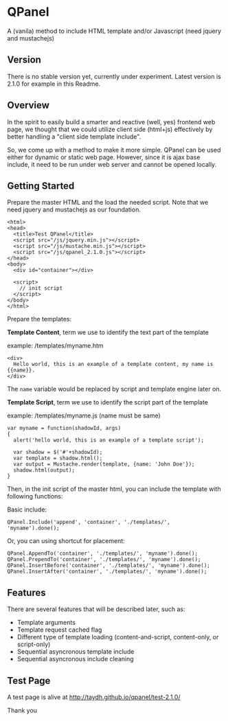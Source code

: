 # QPanel
A (vanila) method to include HTML template and/or Javascript (need jquery and mustachejs)

## Version
There is no stable version yet, currently under experiment. Latest version is 2.1.0 for example in this Readme.

## Overview
In the spirit to easily build a smarter and reactive (well, yes) frontend web page, we thought that we could utilize client side (html+js) effectively by better handling a "client side template include".

So, we come up with a method to make it more simple. QPanel can be used either for dynamic or static web page. However, since it is ajax base include, it need to be run under web server and cannot be opened locally.

## Getting Started
Prepare the master HTML and the load the needed script.
Note that we need jquery and mustachejs as our foundation.
```
<html>
<head>
  <title>Test QPanel</title>
  <script src="/js/jquery.min.js"></script>
  <script src="/js/mustache.min.js"></script>
  <script src="/js/qpanel_2.1.0.js"></script>
</head>
<body>
  <div id="container"></div>
  
  <script>
    // init script
  </script>
</body>
</html>
```

Prepare the templates:

**Template Content**, term we use to identify the text part of the template

example: /templates/myname.htm
```
<div>
  Hello world, this is an example of a template content, my name is {{name}}.
</div>
```
The `name` variable would be replaced by script and template engine later on.

**Template Script**, term we use to identify the script part of the template

example: /templates/myname.js (name must be same)
```
var myname = function(shadowId, args)
{
  alert('hello world, this is an example of a template script');
  
  var shadow = $('#'+shadowId);
  var template = shadow.html();
  var output = Mustache.render(template, {name: 'John Doe'});
  shadow.html(output);
}
```

Then, in the init script of the master html, you can include the template with following functions:

Basic include:
```
QPanel.Include('append', 'container', './templates/', 'myname').done();
```

Or, you can using shortcut for placement:
```
QPanel.AppendTo('container', './templates/', 'myname').done();
QPanel.PrependTo('container', './templates/', 'myname').done();
QPanel.InsertBefore('container', './templates/', 'myname').done();
QPanel.InsertAfter('container', './templates/', 'myname').done();
```

## Features
There are several features that will be described later, such as:
- Template arguments
- Template request cached flag
- Different type of template loading (content-and-script, content-only, or script-only)
- Sequential asyncronous template include
- Sequential asyncronous include cleaning

## Test Page
A test page is alive at http://taydh.github.io/qpanel/test-2.1.0/

Thank you
